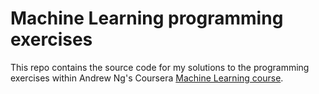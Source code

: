 # Machine Learning programming exercises

This repo contains the source code for my solutions to the programming exercises within Andrew Ng's Coursera [Machine Learning course](https://www.coursera.org/learn/machine-learning).
